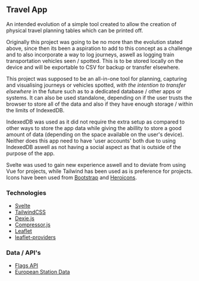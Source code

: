 ## Travel App

An intended evolution of a simple tool created to allow the creation of physical travel planning tables which can be printed off. 

Originally this project was going to be no more than the evolution stated above, since then its been a aspiration to add to this concept as a challenge and to also incorporate a way to log journeys, aswell as logging train transportation vehicles seen / spotted. This is to be stored locally on the device and will be exportable to CSV for backup or transfer elsewhere. 

This project was supposed to be an all-in-one tool for planning, capturing and visualising journeys or vehicles spotted, *with the intention to transfer elsewhere* in the future such as to a dedicated database / other apps or systems. It can also be used standalone, depending on if the user trusts the browser to store all of the data and also if they have enough storage / within the limits of IndexedDB. 

IndexedDB was used as it did not require the extra setup as compared to other ways to store the app data while giving the abillity to store a good amount of data (depending on the space available on the user's device). Neither does this app need to have 'user accounts' both due to using IndexedDB aswell as not having a social aspect as that is outside of the purpose of the app.

Svelte was used to gain new experience aswell and to deviate from using Vue for projects, while Tailwind has been used as is preference for projects. Icons have been used from [Bootstrap](https://icons.getbootstrap.com/) and [Heroicons](https://heroicons.com/).

### Technologies
- [Svelte](https://svelte.dev/)
- [TailwindCSS](https://tailwindcss.com/)
- [Dexie.js](https://dexie.org/)
- [Compressor.js](https://github.com/fengyuanchen/compressorjs)
- [Leaflet](https://leafletjs.com/index.html)
- [leaflet-providers](https://github.com/leaflet-extras/leaflet-providers)

### Data / API's
- [Flags API](https://flagsapi.com/)
- [European Station Data](https://github.com/juliuste/trainline-stations)



